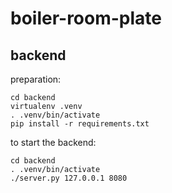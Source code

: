 # boiler-room-plate

## backend
preparation:
```
cd backend
virtualenv .venv
. .venv/bin/activate
pip install -r requirements.txt

```

to start the backend:
```
cd backend
. .venv/bin/activate
./server.py 127.0.0.1 8080
```
